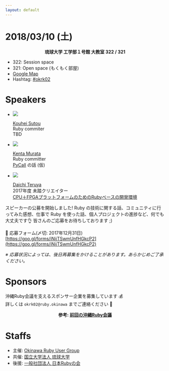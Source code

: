 ```yaml
---
layout: default
---
```


# 2018/03/10 (土)

<div class="header-3" style="text-align: center; font-weight: bold">琉球大学 工学部１号館 大教室 322 / 321</div>

- 322: Session space
- 321: Open space (もくもく部屋)
- [Google Map](https://maps.google.co.jp/maps/ms?ie=UTF8&brcurrent=3,0x34e56d1df2e32fe5:0xb46dc2f85de43f4b,1&oe=UTF8&msa=0&msid=105655023061209926360.0004954ae235a0ff9b428)
- Hashtag: [#okrk02](https://twitter.com/search?f=tweets&q=okrk02%20OR%20%E6%B2%96%E7%B8%84Ruby%E4%BC%9A%E8%AD%B0&src=typd)


# Speakers

<ul class="tile">
<li><img src="https://avatars.githubusercontent.com/kou?s=200" /><p><a href="https://github.com/kou">Kouhei Sutou</a><br>Ruby commiter<br>TBD</p></li>
<li><img src="https://avatars.githubusercontent.com/mrkn?s=200" /><p><a href="https://github.com/mrkn">Kenta Murata</a><br>Ruby committer<br><a href="https://github.com/mrkn/pycall.rb">PyCall</a> の話 (仮)</p></li>
<li><img src="https://avatars.githubusercontent.com/maruuusa83?s=200" /><p><a href="https://github.com/maruuusa83">Daichi Teruya</a><br>2017年度 未踏クリエイター<br>
<a href="https://www.ipa.go.jp/jinzai/mitou/2017/gaiyou_s-1.html">CPU＋FPGAプラットフォームのためのRubyベースの開発環境</a></p>
</li>
</ul>

スピーカーの公募を開始しました! Ruby の技術に関する話、コミュニティに行ってみた感想、仕事で Ruby を使った話、個人プロジェクトの進捗など、何でも大丈夫です👌 皆さんのご応募をお待ちしております ;)

📮  応募フォーム(〆切: 2017年12月31日)
[https://goo.gl/forms/iNijTSwmUnfHGkcP2](https://goo.gl/forms/iNijTSwmUnfHGkcP2)

_※ 応募状況によっては、後日再募集をかけることがあります。あらかじめご了承ください。_

# Sponsors

沖縄Ruby会議を支えるスポンサー企業を募集しています 💰 <br>
詳しくは `okrk02@ruby.okinawa` までご連絡ください 📩

<div class="header-3" style="text-align: center; font-weight: bold">
参考: <a href="http://ruby.okinawa/okrk01/">前回の沖縄Ruby会議</a>
</div>


# Staffs

- 主催: [Okinawa Ruby User Group](http://ruby.okinawa/)
- 共催: [国立大学法人 琉球大学](http://www.u-ryukyu.ac.jp/)
- 後援: [一般社団法人 日本Rubyの会](http://ruby-no-kai.org/)

